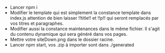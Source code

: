 * Lancer npm i
* Modifier le template qui est simplement la constance template dans index.js attention de bien laisser !!title!! et !!p!! qui seront remplacés par vos titres et paragraphes.
* Modifier aussi la constance maintenances dans le même fichier. Il s'agit du contenu dynamique qui sera généré dans vos pages.
* Mettre votre siteDown.png dans le dossier racine.
* Lancer npm start, vos .zip à importer sont dans ./generated